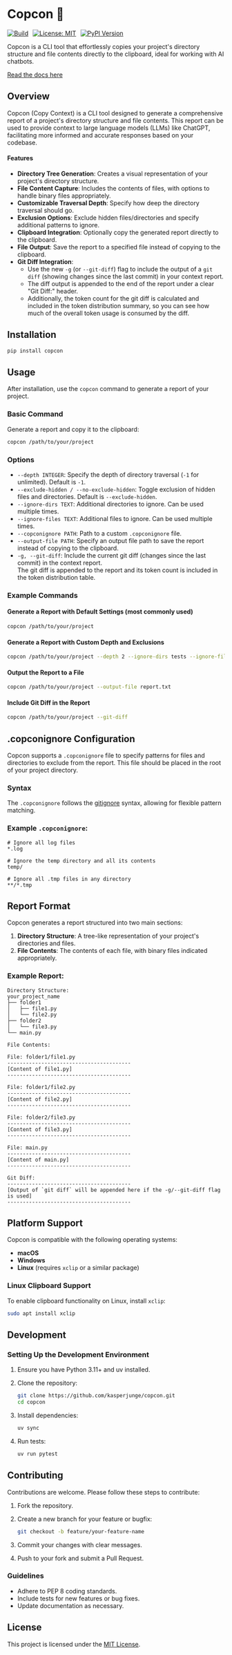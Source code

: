 # Copcon 🐎

<div style="display: flex; gap: 10px;">
  <a href="https://github.com/kasperjunge/copcon/actions">
    <img src="https://github.com/kasperjunge/copcon/actions/workflows/publish-pypi.yml/badge.svg" alt="Build">
  </a>
  <a href="LICENSE">
    <img src="https://img.shields.io/badge/License-MIT-yellow.svg" alt="License: MIT">
  </a>
  <a href="https://pypi.org/project/copcon/">
    <img src="https://img.shields.io/pypi/v/copcon.svg" alt="PyPI Version">
  </a>
</div>

Copcon is a CLI tool that effortlessly copies your project's directory structure and file contents directly to the clipboard, ideal for working with AI chatbots.

[Read the docs here](https://kasperjunge.github.io/copcon/)

## Overview

Copcon (Copy Context) is a CLI tool designed to generate a comprehensive report of a project's directory structure and file contents. This report can be used to provide context to large language models (LLMs) like ChatGPT, facilitating more informed and accurate responses based on your codebase.

#### Features

- **Directory Tree Generation**: Creates a visual representation of your project's directory structure.
- **File Content Capture**: Includes the contents of files, with options to handle binary files appropriately.
- **Customizable Traversal Depth**: Specify how deep the directory traversal should go.
- **Exclusion Options**: Exclude hidden files/directories and specify additional patterns to ignore.
- **Clipboard Integration**: Optionally copy the generated report directly to the clipboard.
- **File Output**: Save the report to a specified file instead of copying to the clipboard.
- **Git Diff Integration**:  
  - Use the new `-g` (or `--git-diff`) flag to include the output of a `git diff` (showing changes since the last commit) in your context report.
  - The diff output is appended to the end of the report under a clear "Git Diff:" header.
  - Additionally, the token count for the git diff is calculated and included in the token distribution summary, so you can see how much of the overall token usage is consumed by the diff.

## Installation

```bash
pip install copcon
```

## Usage

After installation, use the `copcon` command to generate a report of your project.

### Basic Command

Generate a report and copy it to the clipboard:

```bash
copcon /path/to/your/project
```

### Options

- `--depth INTEGER`: Specify the depth of directory traversal (`-1` for unlimited). Default is `-1`.
- `--exclude-hidden / --no-exclude-hidden`: Toggle exclusion of hidden files and directories. Default is `--exclude-hidden`.
- `--ignore-dirs TEXT`: Additional directories to ignore. Can be used multiple times.
- `--ignore-files TEXT`: Additional files to ignore. Can be used multiple times.
- `--copconignore PATH`: Path to a custom `.copconignore` file.
- `--output-file PATH`: Specify an output file path to save the report instead of copying to the clipboard.
- `-g, --git-diff`: Include the current git diff (changes since the last commit) in the context report.  
  The git diff is appended to the report and its token count is included in the token distribution table.

### Example Commands

#### Generate a Report with Default Settings (most commonly used)

```bash
copcon /path/to/your/project
```

#### Generate a Report with Custom Depth and Exclusions

```bash
copcon /path/to/your/project --depth 2 --ignore-dirs tests --ignore-files *.md
```

#### Output the Report to a File

```bash
copcon /path/to/your/project --output-file report.txt
```

#### Include Git Diff in the Report

```bash
copcon /path/to/your/project --git-diff
```

## .copconignore Configuration

Copcon supports a `.copconignore` file to specify patterns for files and directories to exclude from the report. This file should be placed in the root of your project directory.

### Syntax

The `.copconignore` follows the [gitignore](https://git-scm.com/docs/gitignore) syntax, allowing for flexible pattern matching.

### Example `.copconignore`:

```
# Ignore all log files
*.log

# Ignore the temp directory and all its contents
temp/

# Ignore all .tmp files in any directory
**/*.tmp
```

## Report Format

Copcon generates a report structured into two main sections:

1. **Directory Structure**: A tree-like representation of your project's directories and files.
2. **File Contents**: The contents of each file, with binary files indicated appropriately.

### Example Report:

```
Directory Structure:
your_project_name
├── folder1
│   ├── file1.py
│   └── file2.py
├── folder2
│   └── file3.py
└── main.py

File Contents:

File: folder1/file1.py
----------------------------------------
[Content of file1.py]
----------------------------------------

File: folder1/file2.py
----------------------------------------
[Content of file2.py]
----------------------------------------

File: folder2/file3.py
----------------------------------------
[Content of file3.py]
----------------------------------------

File: main.py
----------------------------------------
[Content of main.py]
----------------------------------------

Git Diff:
----------------------------------------
[Output of `git diff` will be appended here if the -g/--git-diff flag is used]
----------------------------------------
```

## Platform Support

Copcon is compatible with the following operating systems:

- **macOS**
- **Windows**
- **Linux** (requires `xclip` or a similar package)

### Linux Clipboard Support

To enable clipboard functionality on Linux, install `xclip`:

```bash
sudo apt install xclip
```

## Development

### Setting Up the Development Environment

1. Ensure you have Python 3.11+ and uv installed.
2. Clone the repository:

    ```bash
    git clone https://github.com/kasperjunge/copcon.git
    cd copcon
    ```

3. Install dependencies:

    ```bash
    uv sync
    ```

4. Run tests:

    ```bash
    uv run pytest
    ```

## Contributing

Contributions are welcome. Please follow these steps to contribute:

1. Fork the repository.
2. Create a new branch for your feature or bugfix:

    ```bash
    git checkout -b feature/your-feature-name
    ```

3. Commit your changes with clear messages.
4. Push to your fork and submit a Pull Request.

### Guidelines

- Adhere to PEP 8 coding standards.
- Include tests for new features or bug fixes.
- Update documentation as necessary.

## License

This project is licensed under the [MIT License](LICENSE).
